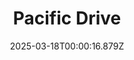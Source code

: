---
title: "Pacific Drive"
id: 1458140
date: 2025-03-18T00:00:16.879Z
link: games/steam/recent/pacific-drive
image: http://media.steampowered.com/steamcommunity/public/images/apps/1458140/bea29dede5c446d40700fd6c2c74abb933559716.jpg
playtime_2weeks: 4
playtime_forever: 4
playtime_windows_forever: 0
playtime_mac_forever: 0
playtime_linux_forever: 4
playtime_deck_forever: 4
---